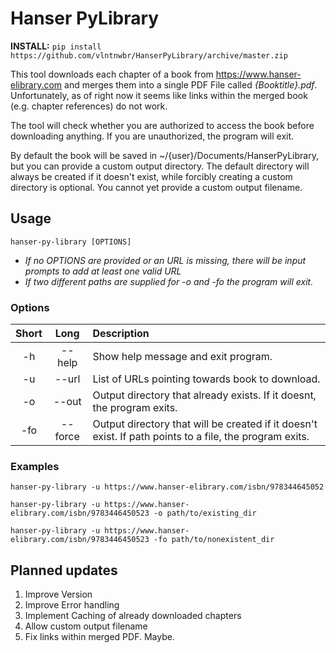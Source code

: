 # Hanser PyLibrary

**INSTALL:** `pip install https://github.com/vlntnwbr/HanserPyLibrary/archive/master.zip`

This tool downloads each chapter of a book from https://www.hanser-elibrary.com
and merges them into a single PDF File called *{Booktitle}.pdf*. Unfortunately,
as of right now it seems like links within the merged book (e.g. chapter 
references) do not work.

The tool will check whether you are authorized to access the book before
downloading anything. If you are unauthorized, the program will exit.

By default the book will be saved in ~/{user}/Documents/HanserPyLibrary, but
you can provide a custom output directory. The default directory will always
be created if it doesn't exist, while forcibly creating a custom directory is
optional. You cannot yet provide a custom output filename.

## Usage
`hanser-py-library [OPTIONS]`

*  *If no OPTIONS are provided or an URL is missing, there will be input 
    prompts to add at least one valid URL*
*  *If two different paths are supplied for -o and -fo the program will exit.*

### Options
| **Short** | **Long** | **Description** |
| :-: | :-: | :-- |
| -h | --help | Show help message and exit program. |
| -u | --url | List of URLs pointing towards book to download. |
| -o | --out | Output directory that already exists. If it doesnt, the program exits. |
| -fo | --force | Output directory that will be created if it doesn't exist. If path points to a file, the program exits. |

### Examples
`hanser-py-library -u https://www.hanser-elibrary.com/isbn/978344645052`

`hanser-py-library -u https://www.hanser-elibrary.com/isbn/9783446450523 -o path/to/existing_dir`

`hanser-py-library -u https://www.hanser-elibrary.com/isbn/9783446450523 -fo path/to/nonexistent_dir`

## Planned updates
1.  Improve Version
2.  Improve Error handling
3.  Implement Caching of already downloaded chapters
4.  Allow custom output filename
5.  Fix links within merged PDF. Maybe.
